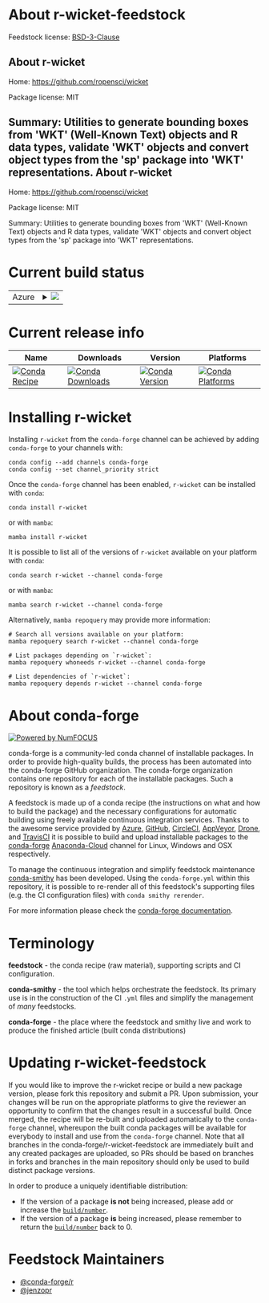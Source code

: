 About r-wicket-feedstock
========================

Feedstock license: [BSD-3-Clause](https://github.com/conda-forge/r-wicket-feedstock/blob/main/LICENSE.txt)

About r-wicket
--------------

Home: https://github.com/ropensci/wicket

Package license: MIT

Summary: Utilities to generate bounding boxes from 'WKT' (Well-Known Text) objects and R data types, validate 'WKT' objects and convert object types from the 'sp' package into 'WKT' representations.
About r-wicket
--------------

Home: https://github.com/ropensci/wicket

Package license: MIT

Summary: Utilities to generate bounding boxes from 'WKT' (Well-Known Text) objects and R data types, validate 'WKT' objects and convert object types from the 'sp' package into 'WKT' representations.

Current build status
====================


<table>
    
  <tr>
    <td>Azure</td>
    <td>
      <details>
        <summary>
          <a href="https://dev.azure.com/conda-forge/feedstock-builds/_build/latest?definitionId=7996&branchName=main">
            <img src="https://dev.azure.com/conda-forge/feedstock-builds/_apis/build/status/r-wicket-feedstock?branchName=main">
          </a>
        </summary>
        <table>
          <thead><tr><th>Variant</th><th>Status</th></tr></thead>
          <tbody><tr>
              <td>linux_64_r_base4.2</td>
              <td>
                <a href="https://dev.azure.com/conda-forge/feedstock-builds/_build/latest?definitionId=7996&branchName=main">
                  <img src="https://dev.azure.com/conda-forge/feedstock-builds/_apis/build/status/r-wicket-feedstock?branchName=main&jobName=linux&configuration=linux%20linux_64_r_base4.2" alt="variant">
                </a>
              </td>
            </tr><tr>
              <td>linux_64_r_base4.3</td>
              <td>
                <a href="https://dev.azure.com/conda-forge/feedstock-builds/_build/latest?definitionId=7996&branchName=main">
                  <img src="https://dev.azure.com/conda-forge/feedstock-builds/_apis/build/status/r-wicket-feedstock?branchName=main&jobName=linux&configuration=linux%20linux_64_r_base4.3" alt="variant">
                </a>
              </td>
            </tr><tr>
              <td>osx_64_r_base4.2</td>
              <td>
                <a href="https://dev.azure.com/conda-forge/feedstock-builds/_build/latest?definitionId=7996&branchName=main">
                  <img src="https://dev.azure.com/conda-forge/feedstock-builds/_apis/build/status/r-wicket-feedstock?branchName=main&jobName=osx&configuration=osx%20osx_64_r_base4.2" alt="variant">
                </a>
              </td>
            </tr><tr>
              <td>osx_64_r_base4.3</td>
              <td>
                <a href="https://dev.azure.com/conda-forge/feedstock-builds/_build/latest?definitionId=7996&branchName=main">
                  <img src="https://dev.azure.com/conda-forge/feedstock-builds/_apis/build/status/r-wicket-feedstock?branchName=main&jobName=osx&configuration=osx%20osx_64_r_base4.3" alt="variant">
                </a>
              </td>
            </tr><tr>
              <td>win_64</td>
              <td>
                <a href="https://dev.azure.com/conda-forge/feedstock-builds/_build/latest?definitionId=7996&branchName=main">
                  <img src="https://dev.azure.com/conda-forge/feedstock-builds/_apis/build/status/r-wicket-feedstock?branchName=main&jobName=win&configuration=win%20win_64_" alt="variant">
                </a>
              </td>
            </tr>
          </tbody>
        </table>
      </details>
    </td>
  </tr>
</table>

Current release info
====================

| Name | Downloads | Version | Platforms |
| --- | --- | --- | --- |
| [![Conda Recipe](https://img.shields.io/badge/recipe-r--wicket-green.svg)](https://anaconda.org/conda-forge/r-wicket) | [![Conda Downloads](https://img.shields.io/conda/dn/conda-forge/r-wicket.svg)](https://anaconda.org/conda-forge/r-wicket) | [![Conda Version](https://img.shields.io/conda/vn/conda-forge/r-wicket.svg)](https://anaconda.org/conda-forge/r-wicket) | [![Conda Platforms](https://img.shields.io/conda/pn/conda-forge/r-wicket.svg)](https://anaconda.org/conda-forge/r-wicket) |

Installing r-wicket
===================

Installing `r-wicket` from the `conda-forge` channel can be achieved by adding `conda-forge` to your channels with:

```
conda config --add channels conda-forge
conda config --set channel_priority strict
```

Once the `conda-forge` channel has been enabled, `r-wicket` can be installed with `conda`:

```
conda install r-wicket
```

or with `mamba`:

```
mamba install r-wicket
```

It is possible to list all of the versions of `r-wicket` available on your platform with `conda`:

```
conda search r-wicket --channel conda-forge
```

or with `mamba`:

```
mamba search r-wicket --channel conda-forge
```

Alternatively, `mamba repoquery` may provide more information:

```
# Search all versions available on your platform:
mamba repoquery search r-wicket --channel conda-forge

# List packages depending on `r-wicket`:
mamba repoquery whoneeds r-wicket --channel conda-forge

# List dependencies of `r-wicket`:
mamba repoquery depends r-wicket --channel conda-forge
```


About conda-forge
=================

[![Powered by
NumFOCUS](https://img.shields.io/badge/powered%20by-NumFOCUS-orange.svg?style=flat&colorA=E1523D&colorB=007D8A)](https://numfocus.org)

conda-forge is a community-led conda channel of installable packages.
In order to provide high-quality builds, the process has been automated into the
conda-forge GitHub organization. The conda-forge organization contains one repository
for each of the installable packages. Such a repository is known as a *feedstock*.

A feedstock is made up of a conda recipe (the instructions on what and how to build
the package) and the necessary configurations for automatic building using freely
available continuous integration services. Thanks to the awesome service provided by
[Azure](https://azure.microsoft.com/en-us/services/devops/), [GitHub](https://github.com/),
[CircleCI](https://circleci.com/), [AppVeyor](https://www.appveyor.com/),
[Drone](https://cloud.drone.io/welcome), and [TravisCI](https://travis-ci.com/)
it is possible to build and upload installable packages to the
[conda-forge](https://anaconda.org/conda-forge) [Anaconda-Cloud](https://anaconda.org/)
channel for Linux, Windows and OSX respectively.

To manage the continuous integration and simplify feedstock maintenance
[conda-smithy](https://github.com/conda-forge/conda-smithy) has been developed.
Using the ``conda-forge.yml`` within this repository, it is possible to re-render all of
this feedstock's supporting files (e.g. the CI configuration files) with ``conda smithy rerender``.

For more information please check the [conda-forge documentation](https://conda-forge.org/docs/).

Terminology
===========

**feedstock** - the conda recipe (raw material), supporting scripts and CI configuration.

**conda-smithy** - the tool which helps orchestrate the feedstock.
                   Its primary use is in the construction of the CI ``.yml`` files
                   and simplify the management of *many* feedstocks.

**conda-forge** - the place where the feedstock and smithy live and work to
                  produce the finished article (built conda distributions)


Updating r-wicket-feedstock
===========================

If you would like to improve the r-wicket recipe or build a new
package version, please fork this repository and submit a PR. Upon submission,
your changes will be run on the appropriate platforms to give the reviewer an
opportunity to confirm that the changes result in a successful build. Once
merged, the recipe will be re-built and uploaded automatically to the
`conda-forge` channel, whereupon the built conda packages will be available for
everybody to install and use from the `conda-forge` channel.
Note that all branches in the conda-forge/r-wicket-feedstock are
immediately built and any created packages are uploaded, so PRs should be based
on branches in forks and branches in the main repository should only be used to
build distinct package versions.

In order to produce a uniquely identifiable distribution:
 * If the version of a package **is not** being increased, please add or increase
   the [``build/number``](https://docs.conda.io/projects/conda-build/en/latest/resources/define-metadata.html#build-number-and-string).
 * If the version of a package **is** being increased, please remember to return
   the [``build/number``](https://docs.conda.io/projects/conda-build/en/latest/resources/define-metadata.html#build-number-and-string)
   back to 0.

Feedstock Maintainers
=====================

* [@conda-forge/r](https://github.com/conda-forge/r/)
* [@jenzopr](https://github.com/jenzopr/)

